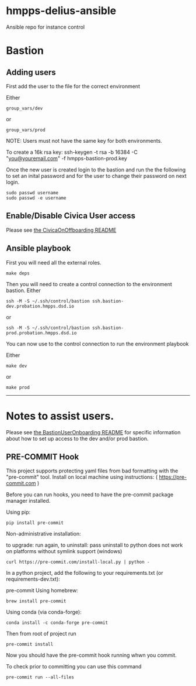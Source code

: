 # hmpps-delius-ansible
Ansible repo for instance control

# Bastion

## Adding users

First add the user to the file for the correct environment

Either

    group_vars/dev

or

    group_vars/prod

NOTE: Users must not have the same key for both environments.

To create a 16k rsa key:
    ssh-keygen -t rsa -b 16384  -C "you@youremail.com" -f hmpps-bastion-prod.key


Once the new user is created login to the bastion and run the
the following to set an inital password and for the user to
change their password on next login.

    sudo passwd username
    sudo passwd -e username


## Enable/Disable Civica User access

Please see [the CivicaOnOffboarding README](/CivicaOnOffboarding.md)
## Ansible playbook

First you will need all the external roles.

    make deps

Then you will need to create a control connection to the environment bastion.
Either

    ssh -M -S ~/.ssh/control/bastion ssh.bastion-dev.probation.hmpps.dsd.io

or

    ssh -M -S ~/.ssh/control/bastion ssh.bastion-prod.probation.hmpps.dsd.io

You can now use to the control connection to run the environment playbook

Either

    make dev

or

    make prod

------

# Notes to assist users.

Please see [the BastionUserOnboarding README](/BastionUserOnboarding.md) for specific information about how to set up access to the dev and/or prod bastion.

## PRE-COMMIT Hook

This project supports protecting yaml files from bad formatting with the "pre-commit" tool.
Install on local machine using instructions: ( https://pre-commit.com )


Before you can run hooks, you need to have the pre-commit package manager installed.

Using pip:
```
pip install pre-commit
```
Non-administrative installation:

to upgrade: run again, to uninstall: pass uninstall to python
does not work on platforms without symlink support (windows)
```
curl https://pre-commit.com/install-local.py | python -
```
In a python project, add the following to your requirements.txt (or requirements-dev.txt):

pre-commit
Using homebrew:
```
brew install pre-commit
```
Using conda (via conda-forge):
```
conda install -c conda-forge pre-commit
```

Then from root of project run
```
pre-commit install
```

Now you should have the pre-commit hook running whwn you commit.

To check prior to committing you can use this command
```
pre-commit run --all-files
```
